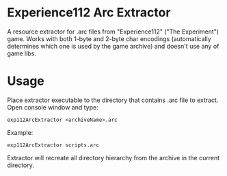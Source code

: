 # Experience112 Arc Extractor

A resource extractor for .arc files from "Experience112" ("The Experiment") game. Works with both 1-byte and 2-byte char encodings (automatically determines which one is used by the game archive) and doesn't use any of game libs.

# Usage

Place extractor executable to the directory that contains .arc file to extract. Open console window and type:
```
exp112ArcExtractor <archiveName>.arc
```
Example:
```
exp112ArcExtractor scripts.arc
```
    
Extractor will recreate all directory hierarchy from the archive in the current directory.